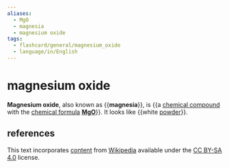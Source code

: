 ```yaml
---
aliases:
  - MgO
  - magnesia
  - magnesium oxide
tags:
  - flashcard/general/magnesium_oxide
  - language/in/English
---
```


# magnesium oxide

__Magnesium oxide__, also known as {{__magnesia__}}, is {{a [chemical compound](chemical%20compound.md) with the [chemical formula](chemical%20formula.md) __[Mg](magnesium.md)[O](oxygen.md)__}}. It looks like {{white [powder](powder)}}.

## references

This text incorporates [content](https://en.wikipedia.org/wiki/magnesium_oxide) from [Wikipedia](Wikipedia.md) available under the [CC BY-SA 4.0](https://creativecommons.org/licenses/by-sa/4.0/) license.
